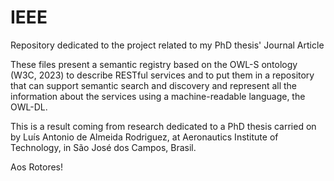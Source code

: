 # IEEE
Repository dedicated to the project related to my PhD thesis' Journal Article

These files present a semantic registry based on the OWL-S ontology (W3C, 2023) to describe RESTful services and to put them in a repository that can support semantic search and discovery and represent all the information about the services using a machine-readable language, the OWL-DL.

This is a result coming from research dedicated to a PhD thesis carried on by Luís Antonio de Almeida Rodriguez, at Aeronautics Institute of Technology, in São José dos Campos, Brasil.

Aos Rotores!

